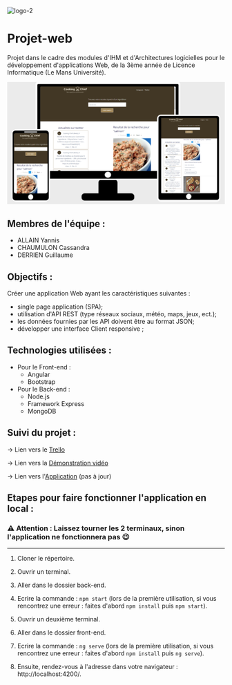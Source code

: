 ![logo-2](https://user-images.githubusercontent.com/45634386/114101003-670fcc80-98c5-11eb-8b5b-c92dd4b7d6c9.png)


# Projet-web
Projet dans le cadre des modules d'IHM et d'Architectures logicielles pour le développement d'applications Web, de la 3ème année de Licence Informatique (Le Mans Université).


![capture](doc/capture.png)


## Membres de l'équipe :
* ALLAIN Yannis
* CHAUMULON Cassandra
* DERRIEN Guillaume


## Objectifs :
Créer une application Web ayant les caractéristiques suivantes :
* single page application (SPA);
* utilisation d'API REST (type réseaux sociaux, météo, maps, jeux, ect.);
* les données fournies par les API doivent être au format JSON;
* développer une interface Client responsive ;

## Technologies utilisées :
* Pour le Front-end :
  * Angular 
  * Bootstrap
* Pour le Back-end :
  * Node.js
  * Framework Express
  * MongoDB  

## Suivi du projet :
→ Lien vers le [Trello](https://trello.com/invite/b/JF5x9ooX/80a29375174e14358e4d60f9d6823364/projet-web)

→ Lien vers la [Démonstration vidéo](https://drive.google.com/file/d/1WwSVAbY2005VtUvT3fj0h9Z5PZQSNjcV/view?usp=sharing)

→ Lien vers l'[Application](https://cassandrach.github.io/Cooking-Chief) (pas à jour)


## Etapes pour faire fonctionner l'application en local :


### :warning:  **Attention : Laissez tourner les 2 terminaux, sinon l'application ne fonctionnera pas :wink:**
----------

1. Cloner le répertoire.

2. Ouvrir un terminal.

3. Aller dans le dossier back-end.

4. Ecrire la commande :  ``npm start`` (lors de la première utilisation, si vous rencontrez une erreur : faites d'abord ``npm install`` puis ``npm start``).

5. Ouvrir un deuxième terminal.

6. Aller dans le dossier front-end.

7. Ecrire la commande : ``ng serve`` (lors de la première utilisation, si vous rencontrez une erreur : faites d'abord ``npm install`` puis ``ng serve``).

8. Ensuite, rendez-vous à l'adresse dans votre navigateur : http://localhost:4200/.
